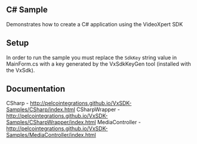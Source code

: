 ## C# Sample

Demonstrates how to create a C# application using the VideoXpert SDK

## Setup

In order to run the sample you must replace the `SdkKey` string value in MainForm.cs with a key generated by the VxSdkKeyGen tool (installed with the VxSdk).

## Documentation

CSharp - http://pelcointegrations.github.io/VxSDK-Samples/CSharp/index.html
CSharpWrapper - http://pelcointegrations.github.io/VxSDK-Samples/CSharpWrapper/index.html
MediaController - http://pelcointegrations.github.io/VxSDK-Samples/MediaController/index.html
